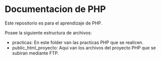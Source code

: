 # Documentacion de PHP

Este repositorio es para el aprendizaje de PHP.

Posee la siguiente estructura de archivos:

- practicas: En este folder van las practicas PHP que se realicen.
- public_html_proyecto: Aqui van los archivos del proyecto PHP que se subiran mediante FTP.